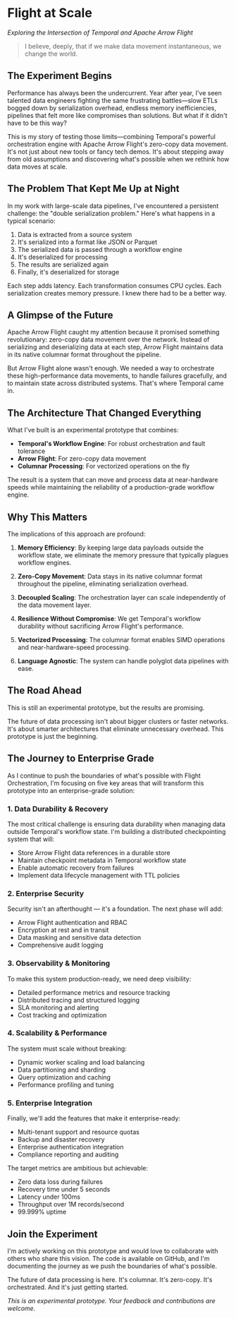 # Flight at Scale

*Exploring the Intersection of Temporal and Apache Arrow Flight*

> I believe, deeply, that if we make data movement instantaneous, we change the world.

## The Experiment Begins

Performance has always been the undercurrent. Year after year, I've seen talented data engineers fighting the same frustrating battles—slow ETLs bogged down by serialization overhead, endless memory inefficiencies, pipelines that felt more like compromises than solutions. But what if it didn't have to be this way?

This is my story of testing those limits—combining Temporal's powerful orchestration engine with Apache Arrow Flight's zero-copy data movement. It's not just about new tools or fancy tech demos. It's about stepping away from old assumptions and discovering what's possible when we rethink how data moves at scale.

## The Problem That Kept Me Up at Night

In my work with large-scale data pipelines, I've encountered a persistent challenge: the "double serialization problem." Here's what happens in a typical scenario:

1. Data is extracted from a source system
2. It's serialized into a format like JSON or Parquet
3. The serialized data is passed through a workflow engine
4. It's deserialized for processing
5. The results are serialized again
6. Finally, it's deserialized for storage

Each step adds latency. Each transformation consumes CPU cycles. Each serialization creates memory pressure. I knew there had to be a better way.

## A Glimpse of the Future

Apache Arrow Flight caught my attention because it promised something revolutionary: zero-copy data movement over the network. Instead of serializing and deserializing data at each step, Arrow Flight maintains data in its native columnar format throughout the pipeline.

But Arrow Flight alone wasn't enough. We needed a way to orchestrate these high-performance data movements, to handle failures gracefully, and to maintain state across distributed systems. That's where Temporal came in.

## The Architecture That Changed Everything

What I've built is an experimental prototype that combines:

- **Temporal's Workflow Engine**: For robust orchestration and fault tolerance
- **Arrow Flight**: For zero-copy data movement
- **Columnar Processing**: For vectorized operations on the fly

The result is a system that can move and process data at near-hardware speeds while maintaining the reliability of a production-grade workflow engine.

## Why This Matters

The implications of this approach are profound:

1. **Memory Efficiency**: By keeping large data payloads outside the workflow state, we eliminate the memory pressure that typically plagues workflow engines.

2. **Zero-Copy Movement**: Data stays in its native columnar format throughout the pipeline, eliminating serialization overhead.

3. **Decoupled Scaling**: The orchestration layer can scale independently of the data movement layer.

4. **Resilience Without Compromise**: We get Temporal's workflow durability without sacrificing Arrow Flight's performance.

5. **Vectorized Processing**: The columnar format enables SIMD operations and near-hardware-speed processing.

6. **Language Agnostic**: The system can handle polyglot data pipelines with ease.

## The Road Ahead

This is still an experimental prototype, but the results are promising.

The future of data processing isn't about bigger clusters or faster networks. It's about smarter architectures that eliminate unnecessary overhead. This prototype is just the beginning.

## The Journey to Enterprise Grade

As I continue to push the boundaries of what's possible with Flight Orchestration, I'm focusing on five key areas that will transform this prototype into an enterprise-grade solution:

### 1. Data Durability & Recovery

The most critical challenge is ensuring data durability when managing data outside Temporal's workflow state. I'm building a distributed checkpointing system that will:

- Store Arrow Flight data references in a durable store
- Maintain checkpoint metadata in Temporal workflow state
- Enable automatic recovery from failures
- Implement data lifecycle management with TTL policies

### 2. Enterprise Security

Security isn't an afterthought — it's a foundation. The next phase will add:

- Arrow Flight authentication and RBAC
- Encryption at rest and in transit
- Data masking and sensitive data detection
- Comprehensive audit logging

### 3. Observability & Monitoring

To make this system production-ready, we need deep visibility:

- Detailed performance metrics and resource tracking
- Distributed tracing and structured logging
- SLA monitoring and alerting
- Cost tracking and optimization

### 4. Scalability & Performance

The system must scale without breaking:

- Dynamic worker scaling and load balancing
- Data partitioning and sharding
- Query optimization and caching
- Performance profiling and tuning

### 5. Enterprise Integration

Finally, we'll add the features that make it enterprise-ready:

- Multi-tenant support and resource quotas
- Backup and disaster recovery
- Enterprise authentication integration
- Compliance reporting and auditing

The target metrics are ambitious but achievable:

- Zero data loss during failures
- Recovery time under 5 seconds
- Latency under 100ms
- Throughput over 1M records/second
- 99.999% uptime

## Join the Experiment

I'm actively working on this prototype and would love to collaborate with others who share this vision. The code is available on GitHub, and I'm documenting the journey as we push the boundaries of what's possible.

The future of data processing is here. It's columnar. It's zero-copy. It's orchestrated. And it's just getting started.

*This is an experimental prototype. Your feedback and contributions are welcome.*
